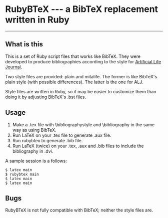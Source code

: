 # RubyBTeX --- a BibTeX replacement written in Ruby

--------

## What is this

This is a set of Ruby script files that works like BibTeX.
They were developed to produce bibliographies according to
the style for [Artificial Life Journal](http://www.mitpressjournals.org/loi/artl).

Two style files are provided: plain and mitalife.
The former is like BibTeX's plain style
(with possible differences).
The latter is the one for ALJ.

Style files are written in Ruby, so it may be easier to customize them than doing it by adjusting BibTeX's .bst files.

## Usage

1. Make a .tex file with \bibliographystyle and \bibliography in the same way as using BibTeX.
2. Run LaTeX on your .tex file to generate .aux file.
3. Run rubybtex to generate .bib file.
4. Run LaTeX (twice) on your .tex, .aux and .bib files to include the bibliography in .dvi.

A sample session is a follows:

    $ latex main
    $ rubybtex main
    $ latex main
    $ latex main 

## Bugs

RubyBTeX is not fully compatible with BibTeX; neither the style files are.
